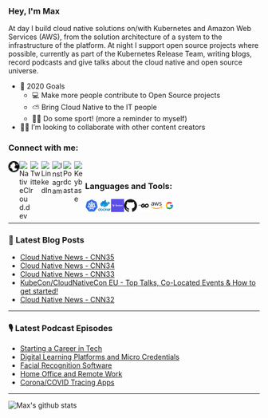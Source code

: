 ### Hey, I'm Max

At day I build cloud native solutions on/with Kubernetes and Amazon Web Services (AWS), from the solution architecture of a system to the infrastructure of the platform. At night I support open source projects where possible, currently as part of the Kubernetes Release Team, writing blogs, record podcasts and give talks about the cloud native and open source universe.

- 🥇 2020 Goals
    - 💻 Make more people contribute to Open Source projects
    - ⛅️ Bring Cloud Native to the IT people
    - 🚣‍♀️ Do some sport! (more a reminder to myself)
- 👨‍🎨 I’m looking to collaborate with other content creators

### Connect with me:

[<img align="left" alt="max.koerbaecher.com" width="22px" src="https://raw.githubusercontent.com/iconic/open-iconic/master/svg/globe.svg" />][website]
[<img align="left" alt="NativeCloud.dev" width="22px" src="https://cdn.jsdelivr.net/npm/simple-icons@3.4.0/icons/rss.svg" />][blog]
[<img align="left" alt="Twitter" width="22px" src="https://cdn.jsdelivr.net/npm/simple-icons@v3/icons/twitter.svg" />][twitter]
[<img align="left" alt="LinkedIn" width="22px" src="https://cdn.jsdelivr.net/npm/simple-icons@v3/icons/linkedin.svg" />][linkedin]
[<img align="left" alt="Instagram" width="22px" src="https://cdn.jsdelivr.net/npm/simple-icons@v3/icons/instagram.svg" />][instagram]
[<img align="left" alt="Podcast" width="22px" src="https://cdn.jsdelivr.net/npm/simple-icons@3.4.0/icons/anchor.svg" />][podcast]
[<img align="left" alt="Keybase" width="22px" src="https://cdn.jsdelivr.net/npm/simple-icons@3.4.0/icons/keybase.svg" />][keybase]

<br />

### Languages and Tools:
<img align="left" alt="Kubernetes" width="26px" src="https://raw.githubusercontent.com/github/explore/80688e429a7d4ef2fca1e82350fe8e3517d3494d/topics/kubernetes/kubernetes.png" />
<img align="left" alt="Docker" width="26px" src="https://raw.githubusercontent.com/github/explore/80688e429a7d4ef2fca1e82350fe8e3517d3494d/topics/docker/docker.png" />
<img align="left" alt="Terraform" width="26px" src="https://raw.githubusercontent.com/github/explore/80688e429a7d4ef2fca1e82350fe8e3517d3494d/topics/terraform/terraform.png" />
<img align="left" alt="GitHub" width="26px" src="https://raw.githubusercontent.com/github/explore/78df643247d429f6cc873026c0622819ad797942/topics/github/github.png" />
<img align="left" alt="GO" width="26px" src="https://raw.githubusercontent.com/github/explore/80688e429a7d4ef2fca1e82350fe8e3517d3494d/topics/go/go.png" />
<img align="left" alt="AWS" width="26px" src="https://raw.githubusercontent.com/github/explore/fbceb94436312b6dacde68d122a5b9c7d11f9524/topics/aws/aws.png" />
<img align="left" alt="GCP" width="26px" src="https://raw.githubusercontent.com/github/explore/80688e429a7d4ef2fca1e82350fe8e3517d3494d/topics/google/google.png" />

<br />
<br />

---

### 📕 Latest Blog Posts
<!-- BLOG-POST-LIST:START -->
- [Cloud Native News - CNN35](https://blog.nativecloud.dev/cnn-2020-35/)
- [Cloud Native News - CNN34](https://blog.nativecloud.dev/cnn-2020-34/)
- [Cloud Native News - CNN33](https://blog.nativecloud.dev/cnn-2020-33/)
- [KubeCon/CloudNativeCon EU - Top Talks, Co-Located Events & How to get started!](https://blog.nativecloud.dev/kubecon-cloudnativecon-eu-2020/)
- [Cloud Native News - CNN32](https://blog.nativecloud.dev/cnn-2020-32/)
<!-- BLOG-POST-LIST:END -->

---

### 🎙 Latest Podcast Episodes
<!-- PODCAST:START -->
- [Starting a Career in Tech](https://anchor.fm/unwyred/episodes/Starting-a-Career-in-Tech-eisb42)
- [Digital Learning Platforms and Micro Credentials](https://anchor.fm/unwyred/episodes/Digital-Learning-Platforms-and-Micro-Credentials-ehqar1)
- [Facial Recognition Software](https://anchor.fm/unwyred/episodes/Facial-Recognition-Software-eh6705)
- [Home Office and Remote Work](https://anchor.fm/unwyred/episodes/Home-Office-and-Remote-Work-egblbu)
- [Corona/COVID Tracing Apps](https://anchor.fm/unwyred/episodes/CoronaCOVID-Tracing-Apps-efnkpg)
<!-- PODCAST:END -->
---

![Max's github stats](https://github-readme-stats.vercel.app/api?username=mkorbi&count_private=true&show_icons=true&theme=onedark)

[website]: https://max.koerbaecher.io
[twitter]: https://twitter.com/mkoerbi
[instagram]: https://instagram.com/alpinetechmax
[linkedin]: https://linkedin.com/in/maxkoerbaecher
[blog]: https://nativecloud.dev
[podcast]: https://unwyred.eu
[keybase]: https://keybase.io/mkorbi